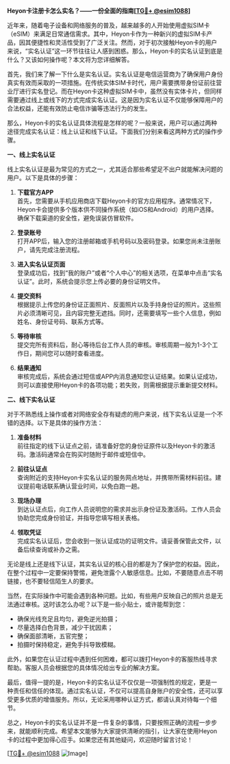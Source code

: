 **Heyon卡注册卡怎么实名？——一份全面的指南[[TG💪+ @esim1088](https://t.me/s/esim1088)]**

近年来，随着电子设备和网络服务的普及，越来越多的人开始使用虚拟SIM卡（eSIM）来满足日常通信需求。其中，Heyon卡作为一种新兴的虚拟SIM卡产品，因其便捷性和灵活性受到了广泛关注。然而，对于初次接触Heyon卡的用户来说，“实名认证”这一环节往往让人感到困惑。那么，Heyon卡的实名认证到底是什么？又该如何操作呢？本文将为您详细解答。

首先，我们来了解一下什么是实名认证。实名认证是电信运营商为了确保用户身份真实有效而采取的一项措施。在传统实体SIM卡时代，用户需要携带身份证前往营业厅进行实名登记。而在Heyon卡这种虚拟SIM卡中，虽然没有实体卡片，但同样需要通过线上或线下的方式完成实名认证。这是因为实名认证不仅能够保障用户的合法权益，还能有效防止电信诈骗等违法行为的发生。

那么，Heyon卡的实名认证具体流程是怎样的呢？一般来说，用户可以通过两种途径完成实名认证：线上认证和线下认证。下面我们分别来看这两种方式的操作步骤。

**一、线上实名认证**

线上实名认证是最为常见的方式之一，尤其适合那些希望足不出户就能解决问题的用户。以下是具体的步骤：

1. **下载官方APP**  
   首先，您需要从手机应用商店下载Heyon卡的官方应用程序。通常情况下，Heyon卡会提供多个版本供不同操作系统（如iOS和Android）的用户选择。确保下载渠道的安全性，避免误装仿冒软件。

2. **登录账号**  
   打开APP后，输入您的注册邮箱或手机号码以及密码登录。如果您尚未注册账户，请先完成注册流程。

3. **进入实名认证页面**  
   登录成功后，找到“我的账户”或者“个人中心”的相关选项，在菜单中点击“实名认证”。此时，系统会提示您上传必要的身份证明文件。

4. **提交资料**  
   根据提示上传您的身份证正面照片、反面照片以及手持身份证的照片。这些照片必须清晰可见，且内容完整无遮挡。同时，还需要填写一些个人信息，例如姓名、身份证号码、联系方式等。

5. **等待审核**  
   提交完所有资料后，耐心等待后台工作人员的审核。审核周期一般为1-3个工作日，期间您可以随时查看进度。

6. **结果通知**  
   审核完成后，系统会通过短信或APP内消息通知您认证结果。如果认证成功，则可以直接使用Heyon卡的各项功能；若失败，则需根据提示重新提交材料。

**二、线下实名认证**

对于不熟悉线上操作或者对网络安全存有疑虑的用户来说，线下实名认证是一个不错的选择。以下是具体的操作方法：

1. **准备材料**  
   前往指定的线下认证点之前，请准备好您的身份证原件以及Heyon卡的激活码。激活码通常会在购买时随附于邮件或短信中。

2. **前往认证点**  
   查询附近的支持Heyon卡实名认证的服务网点地址，并携带所需材料前往。建议提前电话联系确认营业时间，以免白跑一趟。

3. **现场办理**  
   到达认证点后，向工作人员说明您的需求并出示身份证及激活码。工作人员会协助您完成身份验证，并指导您填写相关表格。

4. **领取凭证**  
   完成实名认证后，您会收到一张认证成功的证明文件。请妥善保管此文件，以备后续查询或补办之需。

无论是线上还是线下认证，其实名认证的核心目的都是为了保护您的权益。因此，在整个过程中一定要保持警惕，避免泄露个人敏感信息。比如，不要随意点击不明链接，也不要轻信陌生人的要求。

当然，在实际操作中可能会遇到各种问题。比如，有些用户反映自己的照片总是无法通过审核。这时该怎么办呢？以下是一些小贴士，或许能帮到您：

- 确保光线充足且均匀，避免逆光拍摄；
- 尽量选择白色背景，减少干扰因素；
- 确保面部清晰，五官完整；
- 拍摄时保持稳定，避免手抖导致模糊。

此外，如果您在认证过程中遇到任何困难，都可以拨打Heyon卡的客服热线寻求帮助。客服人员会根据您的具体情况给出专业的解决方案。

最后，值得一提的是，Heyon卡的实名认证不仅仅是一项强制性的规定，更是一种责任和信任的体现。通过实名认证，不仅可以提高自身账户的安全性，还可以享受更多优质的增值服务。所以，无论采用哪种认证方式，都请认真对待每一个细节。

总之，Heyon卡的实名认证并不是一件复杂的事情，只要按照正确的流程一步步来，就能顺利完成。希望本文能够为大家提供清晰的指引，让大家在使用Heyon卡的过程中更加得心应手。如果您还有其他疑问，欢迎随时留言讨论！

[[TG💪+ @esim1088](https://t.me/s/esim1088) ![Image](https://i.postimg.cc/4NQfJmqS/Snipaste-2025-05-13-00-14-12.png)]